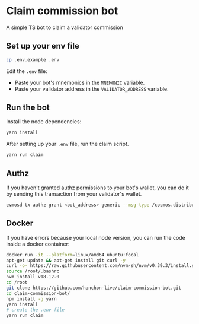 # Claim commission bot

A simple TS bot to claim a validator commission

## Set up your env file

```sh
cp .env.example .env
```

Edit the `.env` file:

- Paste your bot's mnemonics in the `MNEMONIC` variable.
- Paste your validator address in the `VALIDATOR_ADDRESS` variable.

## Run the bot

Install the node dependencies:

```sh
yarn install
```

After setting up your `.env` file, run the claim script.

```sh
yarn run claim
```

## Authz

If you haven't granted authz permissions to your bot's wallet, you can do it by sending this transaction from your validator's wallet.

```sh
evmosd tx authz grant <bot_address> generic --msg-type /cosmos.distribution.v1beta1.MsgWithdrawValidatorCommission --chain-id evmos_9001-2 --from <wallet_name> --fees 50000000000000000aevmos --node https://tendermint.bd.evmos.org:26657
```

## Docker

If you have errors because your local node version, you can run the code inside a docker container:

```sh
docker run -it --platform=linux/amd64 ubuntu:focal
apt-get update && apt-get install git curl -y
curl -o- https://raw.githubusercontent.com/nvm-sh/nvm/v0.39.3/install.sh | bash
source /root/.bashrc
nvm install v18.12.0
cd /root
git clone https://github.com/hanchon-live/claim-commission-bot.git
cd claim-commission-bot/
npm install -g yarn
yarn install
# create the .env file
yarn run claim
```
